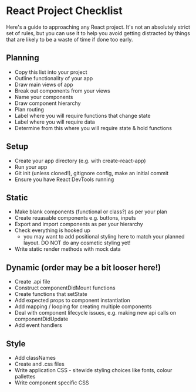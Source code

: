 # React Project Checklist

Here's a guide to approaching any React project. It's not an absolutely strict set of rules, but you can use it to help you avoid getting distracted by things that are likely to be a waste of time if done too early.

## Planning

- Copy this list into your project
- Outline functionality of your app
- Draw main views of app
- Break out components from your views
- Name your components
- Draw component hierarchy
- Plan routing
- Label where you will require functions that change state
- Label where you will require data
- Determine from this where you will require state & hold functions

## Setup

- Create your app directory (e.g. with create-react-app)
- Run your app
- Git init (unless cloned!), gitignore config, make an initial commit
- Ensure you have React DevTools running

## Static

- Make blank components (functional or class?) as per your plan
- Create reuasable components e.g. buttons, inputs
- Export and import components as per your hierarchy
- Check everything is hooked up
  - you may want to add positional styling here to match your planned layout. DO NOT do any cosmetic styling yet!
- Write static render methods with mock data

## Dynamic (order may be a bit looser here!)

- Create .api file
- Construct componentDidMount functions
- Create functions that setState
- Add expected props to component instantiation
- Add mapping / looping for creating multiple components
- Deal with component lifecycle issues, e.g. making new api calls on componentDidUpdate
- Add event handlers

## Style

- Add classNames
- Create and .css files
- Write application CSS - sitewide styling choices like fonts, colour pallettes
- Write component specific CSS
